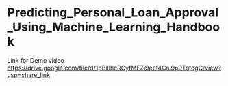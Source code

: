 # Predicting_Personal_Loan_Approval_Using_Machine_Learning_Handbook
Link for Demo video
https://drive.google.com/file/d/1pBiIlhcRCyfMFZi9eef4Cni9p9TqtogC/view?usp=share_link
